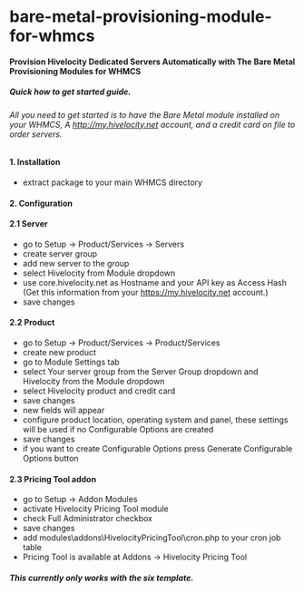 # bare-metal-provisioning-module-for-whmcs
#### Provision Hivelocity Dedicated Servers Automatically with The Bare Metal Provisioning Modules for WHMCS
##### Quick how to get started guide.
###### All you need to get started is to have the Bare Metal module installed on your WHMCS, A http://my.hivelocity.net account, and a credit card on file to order servers.
#### 1. Installation
- extract package to your main WHMCS directory
#### 2. Configuration
#### 2.1 Server
- go to Setup → Product/Services → Servers
- create server group
- add new server to the group
- select Hivelocity from Module dropdown
- use core.hivelocity.net as Hostname and your API key as Access Hash (Get this information from your https://my.hivelocity.net account.)
- save changes
#### 2.2 Product
- go to Setup → Product/Services → Product/Services
- create new product
- go to Module Settings tab
- select Your server group from the Server Group dropdown and Hivelocity from the Module
dropdown
- select Hivelocity product and credit card
- save changes
- new fields will appear
- configure product location, operating system and panel, these settings will be used if no
Configurable Options are created
- save changes
- if you want to create Configurable Options press Generate Configurable Options button
#### 2.3 Pricing Tool addon
- go to Setup → Addon Modules
- activate Hivelocity Pricing Tool module
- check Full Administrator checkbox
- save changes
- add modules\addons\HivelocityPricingTool\cron.php to your cron job table
- Pricing Tool is available at Addons → Hivelocity Pricing Tool
##### This currently only works with the six template.
